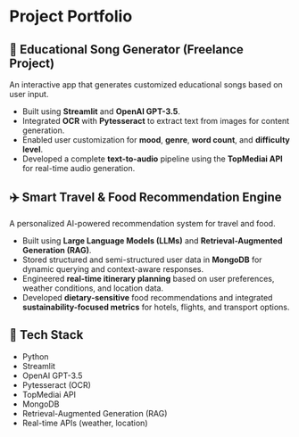 # Project Portfolio

## 🎵 Educational Song Generator (Freelance Project)

An interactive app that generates customized educational songs based on user input.

- Built using **Streamlit** and **OpenAI GPT-3.5**.
- Integrated **OCR** with **Pytesseract** to extract text from images for content generation.
- Enabled user customization for **mood**, **genre**, **word count**, and **difficulty level**.
- Developed a complete **text-to-audio** pipeline using the **TopMediai API** for real-time audio generation.

## ✈️ Smart Travel & Food Recommendation Engine

A personalized AI-powered recommendation system for travel and food.

- Built using **Large Language Models (LLMs)** and **Retrieval-Augmented Generation (RAG)**.
- Stored structured and semi-structured user data in **MongoDB** for dynamic querying and context-aware responses.
- Engineered **real-time itinerary planning** based on user preferences, weather conditions, and location data.
- Developed **dietary-sensitive** food recommendations and integrated **sustainability-focused metrics** for hotels, flights, and transport options.

## 📌 Tech Stack

- Python
- Streamlit
- OpenAI GPT-3.5
- Pytesseract (OCR)
- TopMediai API
- MongoDB
- Retrieval-Augmented Generation (RAG)
- Real-time APIs (weather, location)

